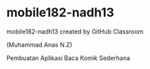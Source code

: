 # mobile182-nadh13
mobile182-nadh13 created by GitHub Classroom

(Muhammad Anas N.Z)

Pembuatan Aplikasi Baca Komik Sederhana

